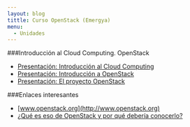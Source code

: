 ```yaml
---
layout: blog
tittle: Curso OpenStack (Emergya)
menu:
  - Unidades
---
```


###Introducción al Cloud Computing. OpenStack 

* [Presentación: Introducción al Cloud Computing](presentacion)
* [Presentación: Introducción a OpenStack](presentacion_openstack)
* [Presentación: El proyecto OpenStack](proyecto_openstack)

###Enlaces interesantes

* [www.openstack.org](http://www.openstack.org)
* [¿Qué es eso de OpenStack y por qué debería conocerlo?](http://albertomolina.wordpress.com/2013/11/25/que-es-eso-de-openstack-y-por-que-deberia-conocerlo/)
